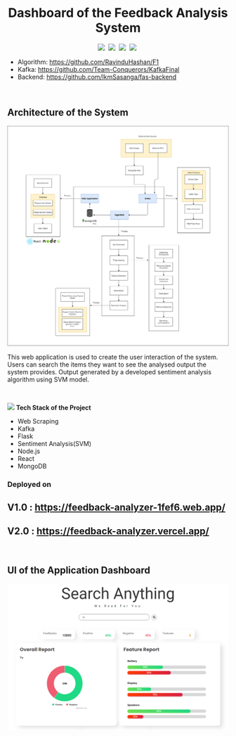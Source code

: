 <h1 align="center">
    Dashboard of the Feedback Analysis System
</h1>


<p align="center">
    <img src="https://img.shields.io/badge/Version-1.0-blue" />&nbsp;
    <img src="https://img.shields.io/badge/Completion-95-success" />&nbsp;
    <img src="https://img.shields.io/badge/Role-Total Contribution-success" />&nbsp;
    <img src="https://img.shields.io/badge/License-MIT-orange" />&nbsp;
</p>

- Algorithm: https://github.com/RavinduHashan/F1
- Kafka: https://github.com/Team-Conquerors/KafkaFinal
- Backend: https://github.com/lkmSasanga/fas-backend

<br>

## Architecture of the System
![alt text](architecture.png)

<p>
This web application is used to create the user interaction of the system. Users can search the items they want to see the analysed output the system provides. Output generated by a developed sentiment analysis algorithm using SVM model. 
</p>

<br>

<img src="https://media.giphy.com/media/iY8CRBdQXODJSCERIr/giphy.gif" width="30px">&nbsp;**Tech Stack of the Project**

- Web Scraping 
- Kafka
- Flask
- Sentiment Analysis(SVM)
- Node.js
- React
- MongoDB

### Deployed on
## V1.0 : https://feedback-analyzer-1fef6.web.app/
## V2.0 : https://feedback-analyzer.vercel.app/

<br>

## UI of the Application Dashboard
![alt text](ui.png)


